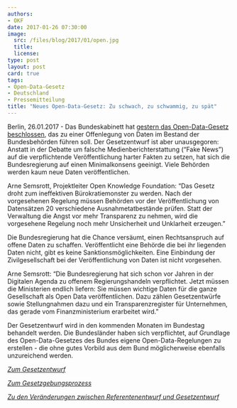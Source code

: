 ```yaml
---
authors:
- OKF
date: 2017-01-26 07:30:00
image:
  src: /files/blog/2017/01/open.jpg
  title: 
  license:
type: post
layout: post
card: true
tags:
- Open-Data-Gesetz
- Deutschland
- Pressemitteilung
title: "Neues Open-Data-Gesetz: Zu schwach, zu schwammig, zu spät"
---
```


Berlin, 26.01.2017 - Das Bundeskabinett hat [gestern das Open-Data-Gesetz beschlossen](https://www.bmi.bund.de/SharedDocs/Pressemitteilungen/DE/2017/01/open-data-gesetz.html), das zu einer Offenlegung von Daten im Bestand der Bundesbehörden führen soll. Der Gesetzentwurf ist aber unausgegoren: Anstatt in der Debatte um falsche Medienberichterstattung (“Fake News”) auf die verpflichtende Veröffentlichung harter Fakten zu setzen, hat sich die Bundesregierung auf einen Minimalkonsens geeinigt. Viele Behörden werden kaum neue Daten veröffentlichen.

Arne Semsrott, Projektleiter Open Knowledge Foundation: “Das Gesetz droht zum ineffektiven Bürokratiemonster zu werden. Nach der vorgesehenen Regelung müssen Behörden vor der Veröffentlichung von Datensätzen 20 verschiedene Ausnahmetatbestände prüfen. Statt der Verwaltung die Angst vor mehr Transparenz zu nehmen, wird die vorgesehene Regelung noch mehr Unsicherheit und Unklarheit erzeugen.”

Die Bundesregierung hat die Chance versäumt, einen Rechtsanspruch auf offene Daten zu schaffen. Veröffentlicht eine Behörde die bei ihr liegenden Daten nicht, gibt es keine Sanktionsmöglichkeiten. Eine Einbindung der Zivilgesellschaft bei der Veröffentlichung von Daten ist nicht vorgesehen.

Arne Semsrott: “Die Bundesregierung hat sich schon vor Jahren in der Digitalen Agenda zu offenem Regierungshandeln verpflichtet. Jetzt müssen die Ministerien endlich liefern: Sie müssen wichtige Daten für die ganze Gesellschaft als Open Data veröffentlichen. Dazu zählen Gesetzentwürfe sowie Stellungnahmen dazu und ein Transparenzregister für Unternehmen, das gerade vom Finanzministerium erarbeitet wird.”

Der Gesetzentwurf wird in den kommenden Monaten im Bundestag behandelt werden. Die Bundesländer haben sich verpflichtet, auf Grundlage des Open-Data-Gesetzes des Bundes eigene Open-Data-Regelungen zu erstellen - die ohne gutes Vorbild aus dem Bund möglicherweise ebenfalls unzureichend werden.

*[Zum Gesetzentwurf](https://www.bmi.bund.de/SharedDocs/Downloads/DE/Gesetzestexte/Entwuerfe/entwurf-open-data-gesetz.pdf?__blob=publicationFile)*

*[Zum Gesetzgebungsprozess](https://okfn.de/blog/tags/open-data-gesetz/)*

*[Zu den Veränderungen zwischen Referentenentwurf und Gesetzentwurf](http://www.mergely.com/mG2mMe0N/?wl=1&ws=1)*
